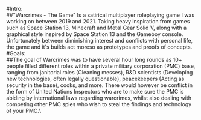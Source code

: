 #Intro:\
##"Warcrimes - The Game" Is a satirical multiplayer roleplaying game I was working on between 2019 and 2021. Taking heavy inspiration from games such as Space Station 13, Minecraft and Metal Gear Solid V, along with a graphical style inspired by Space Station 13 and the Gameboy console. Unfortunately between diminishing interest and conflicts with personal life, the game and it's builds act moreso as prototypes and proofs of concepts.\
#Goals:\
##The goal of Warcrimes was to have several hour long rounds as 10+ people filled different roles within a private military corporation (PMC) base, ranging from janitorial roles (Cleaning messes), R&D scientists (Developing new technologies, often legally questionable), peacekeepers (Acting as security in the base), cooks, and more. There would however be conflict in the form of United Nations Inspectors who are to make sure the PMC is abiding by international laws regarding warcrimes, whilst also dealing with competing other PMC spies who wish to steal the findings and technology of your PMC.\